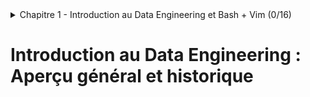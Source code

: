 <details>
<summary>Chapitre 1 - Introduction au Data Engineering et Bash + Vim (0/16)</summary>

-  Introduction au Data Engineering : Aperçu général et historique
-  Concepts clés : Différences entre Data Engineer, Data Scientist, Data Analyst, etc.
-  Parcours professionnel en Data Engineering
-  Collaboration entre les différents rôles data
-  Comparaison : Data Engineering vs Data Science
-  Outils et utilisation des données en entreprise
-  Évaluation de la maturité d'un projet Data
-  Rôle de l'IA, des LLM et du Data Engineering
-  Introduction à la modélisation des données
-  Systèmes distribués : fonctionnement et avantages
-  Scale Up vs Scale Out : stratégies de mise à l'échelle
-  Design Pattern d'une plateforme de données
-  Types de Data Pipelines : Batch et Streaming
-  Gestion de la qualité des données
-  Commandes Bash essentielles pour Windows/Mac
-  Introduction à l'utilisation de Vim
</details>


# Introduction au Data Engineering : Aperçu général et historique
